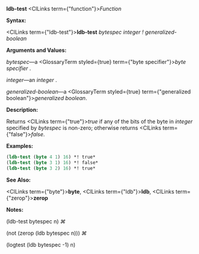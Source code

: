 **ldb-test** <ClLinks  term={"function"}><i>Function</i></ClLinks> 



**Syntax:** 



<ClLinks  term={"ldb-test"}><b>ldb-test</b></ClLinks> *bytespec integer ! generalized-boolean* 



**Arguments and Values:** 



*bytespec*—a <GlossaryTerm styled={true} term={"byte specifier"}><i>byte specifier</i></GlossaryTerm> . 



*integer*—an *integer* . 



*generalized-boolean*—a <GlossaryTerm styled={true} term={"generalized boolean"}><i>generalized boolean</i></GlossaryTerm>. 



**Description:** 



Returns <ClLinks  term={"true"}><i>true</i></ClLinks> if any of the bits of the byte in *integer* specified by *bytespec* is non-zero; otherwise returns <ClLinks  term={"false"}><i>false</i></ClLinks>. 



**Examples:**
```lisp
(ldb-test (byte 4 1) 16) *! true* 
(ldb-test (byte 3 1) 16) *! false* 
(ldb-test (byte 3 2) 16) *! true* 
```
**See Also:** 



<ClLinks  term={"byte"}><b>byte</b></ClLinks>, <ClLinks  term={"ldb"}><b>ldb</b></ClLinks>, <ClLinks  term={"zerop"}><b>zerop</b></ClLinks> 



**Notes:** 



(ldb-test bytespec n) *⌘* 



(not (zerop (ldb bytespec n))) *⌘* 



(logtest (ldb bytespec -1) n) 







 



 



